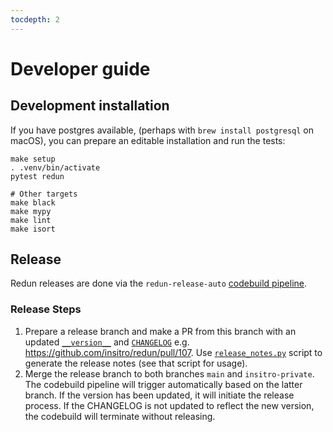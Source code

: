 ```yaml
---
tocdepth: 2
---
```


# Developer guide

## Development installation

If you have postgres available, (perhaps with `brew install postgresql` on macOS), you can prepare
an editable installation and run the tests:
```shell
make setup
. .venv/bin/activate
pytest redun

# Other targets
make black
make mypy
make lint
make isort
```

## Release

Redun releases are done via the `redun-release-auto` [codebuild pipeline](https://us-west-2.console.aws.amazon.com/codesuite/codebuild/projects/redun-release-auto/).

### Release Steps

1. Prepare a release branch and make a PR from this branch with an updated [`__version__`](https://github.com/insitro/redun/blob/db17e39a2efaf9b3be466c60bdfecbe6ce4ea054/redun/__init__.py#L14) and [`CHANGELOG`](https://github.com/insitro/redun/blob/master/docs/source/CHANGELOG.rst)
    e.g. https://github.com/insitro/redun/pull/107. Use [`release_notes.py`](docs/release_notes.py) script to generate the release notes (see that script for usage).
2. Merge the release branch to both branches `main` and `insitro-private`. The codebuild pipeline will trigger automatically based on the latter branch. If the version has been updated, it will initiate the release process. If the CHANGELOG is not updated to reflect the new version, the codebuild will terminate without releasing.
